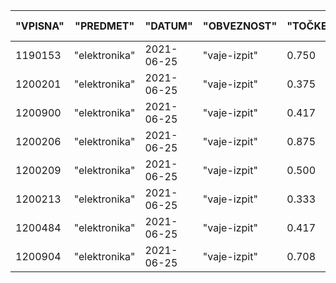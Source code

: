 | "VPISNA" | "PREDMET" | "DATUM" | "OBVEZNOST" | "TOČKE" | "OCENA [%]" |
|---|---|---|---|---|---|
| 1190153 | "elektronika" | 2021-06-25 | "vaje-izpit" | 0.750 | 75.0 |
| 1200201 | "elektronika" | 2021-06-25 | "vaje-izpit" | 0.375 | 38.0 |
| 1200900 | "elektronika" | 2021-06-25 | "vaje-izpit" | 0.417 | 42.0 |
| 1200206 | "elektronika" | 2021-06-25 | "vaje-izpit" | 0.875 | 88.0 |
| 1200209 | "elektronika" | 2021-06-25 | "vaje-izpit" | 0.500 | 50.0 |
| 1200213 | "elektronika" | 2021-06-25 | "vaje-izpit" | 0.333 | 33.0 |
| 1200484 | "elektronika" | 2021-06-25 | "vaje-izpit" | 0.417 | 42.0 |
| 1200904 | "elektronika" | 2021-06-25 | "vaje-izpit" | 0.708 | 71.0 |


